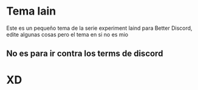 # Tema lain

Este es un pequeño tema de la serie experiment laind para Better Discord, edite algunas cosas pero el tema en si no es mio

## No es para ir contra los terms de discord 

# XD